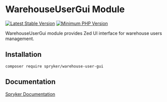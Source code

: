 # WarehouseUserGui Module
[![Latest Stable Version](https://poser.pugx.org/spryker/warehouse-user-gui/v/stable.svg)](https://packagist.org/packages/spryker/warehouse-user-gui)
[![Minimum PHP Version](https://img.shields.io/badge/php-%3E%3D%208.3-8892BF.svg)](https://php.net/)

WarehouseUserGui module provides Zed UI interface for warehouse users management.

## Installation

```
composer require spryker/warehouse-user-gui
```

## Documentation

[Spryker Documentation](https://docs.spryker.com)
